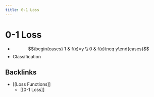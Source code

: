 ```yaml
---
title: 0-1 Loss
---
```


# 0-1 Loss
- $$\begin{cases} 1 & f(x)=y \\ 0 & f(x)\neq y\end{cases}$$
- Classification





## Backlinks
* [[Loss Functions]]
	* [[0-1 Loss]]

